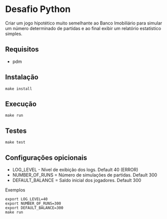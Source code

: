# Desafio Python

Criar um jogo hipotético muito semelhante ao Banco Imobiliário para simular um número determinado de partidas e ao final exibir um relatório estatístico simples.

## Requisitos
- pdm

## Instalação

```console
make install
```

## Execução
```console
make run
```

## Testes
```console
make test
```

## Configurações opicionais

- LOG_LEVEL - Nível de exibição dos logs. Default 40 (ERROR)
- NUMBER_OF_RUNS = Número de simulações de partidas. Default 300
- DEFAULT_BALANCE = Saldo inicial dos jogadores. Default 300

Exemplos
```console
export LOG_LEVEL=40
export NUMBER_OF_RUNS=300
export DEFAULT_BALANCE=300
make run
```
